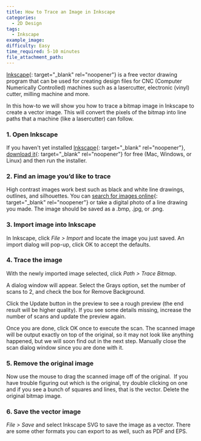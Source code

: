 ```yaml
---
title: How to Trace an Image in Inkscape
categories:
  - 2D Design
tags:
  - Inkscape
example_image:
difficulty: Easy
time_required: 5-10 minutes
file_attachment_path:
---
```


[Inkscape](http://inkscape.org){: target="_blank" rel="noopener"} is a free vector drawing program that can be used for creating design files for CNC (Computer Numerically Controlled) machines such as a lasercutter, electronic (vinyl) cutter, milling machine and more.

In this how-to we will show you how to trace a bitmap image in Inkscape to create a vector image. This will convert the pixels of the bitmap into line paths that a machine (like a lasercutter) can follow.

### 1\. Open Inkscape

If you haven't yet installed [Inkscape](http://inkscape.org){: target="_blank" rel="noopener"}, [download it](https://inkscape.org/release/inkscape-1.0.1/){: target="_blank" rel="noopener"} for free (Mac, Windows, or Linux) and then run the installer.

### 2\. Find an image you’d like to trace

High contrast images work best such as black and white line drawings, outlines, and silhouettes. You can [search for images online](http://images.google.com){: target="_blank" rel="noopener"} or take a digital photo of a line drawing you made. The image should be saved as a .bmp, .jpg, or .png.

### 3\. Import image into Inkscape

In Inkscape, click *File &gt; Import* and locate the image you just saved. An import dialog will pop-up, click OK to accept the defaults.

### 4\. Trace the image

With the newly imported image selected, click *Path &gt; Trace Bitmap*.

A dialog window will appear. Select the Grays option, set the number of scans to 2, and check the box for Remove Background.

Click the Update button in the preview to see a rough preview (the end result will be higher quality). If you see some details missing, increase the number of scans and update the preview again.

Once you are done, click OK once to execute the scan. The scanned image will be output exactly on top of the original, so it may not look like anything happened, but we will soon find out in the next step. Manually close the scan dialog window since you are done with it.

### 5\. Remove the original image

Now use the mouse to drag the scanned image off of the original.&nbsp; If you have trouble figuring out which is the original, try double clicking on one and if you see a bunch of squares and lines, that is the vector. Delete the original bitmap image.

### 6\. Save the vector image

*File &gt; Save* and select Inkscape SVG to save the image as a vector. There are some other formats you can export to as well, such as PDF and EPS.
